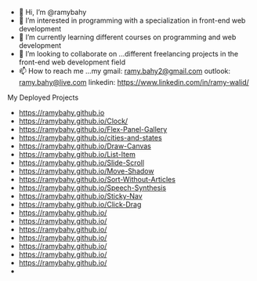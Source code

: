 - 👋 Hi, I’m @ramybahy
- 👀 I’m interested in programming with a specialization in front-end web development
- 🌱 I’m currently learning different courses on programming and web development
- 💞️ I’m looking to collaborate on ...different freelancing projects in the front-end web development field
- 📫 How to reach me ...my gmail: ramy.bahy2@gmail.com
outlook: ramy.bahy@live.com
linkedin: https://www.linkedin.com/in/ramy-walid/

<!---
ramybahy/ramybahy is a ✨ special ✨ repository because its `README.md` (this file) appears on your GitHub profile.
You can click the Preview link to take a look at your changes.
--->

My Deployed Projects
- https://ramybahy.github.io
- https://ramybahy.github.io/Clock/
- https://ramybahy.github.io/Flex-Panel-Gallery
- https://ramybahy.github.io/cities-and-states
- https://ramybahy.github.io/Draw-Canvas
- https://ramybahy.github.io/List-Item
- https://ramybahy.github.io/Slide-Scroll
- https://ramybahy.github.io/Move-Shadow
- https://ramybahy.github.io/Sort-Without-Articles
- https://ramybahy.github.io/Speech-Synthesis
- https://ramybahy.github.io/Sticky-Nav
- https://ramybahy.github.io/Click-Drag
- https://ramybahy.github.io/
- https://ramybahy.github.io/
- https://ramybahy.github.io/
- https://ramybahy.github.io/
- https://ramybahy.github.io/
- https://ramybahy.github.io/
- https://ramybahy.github.io/
- 
